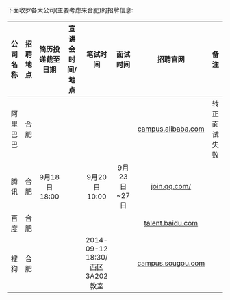 下面收罗各大公司(主要考虑来合肥)的招牌信息:

| 公司名称 | 招聘地点 | 简历投递截至日期 |宣讲会时间/地点 | 笔试时间 | 面试时间 | 招聘官网 |  备注  |
|:--------:|:--------:|:---------------: |:--------------:|:--------:|:--------:|:--------:|:------:|
|阿里巴巴  |  合肥    |   |   |   |    | [campus.alibaba.com](http://campus.alibaba.com) | 转正面试失败   |
|腾讯      |  合肥    |  9月18日18:00    |                | 9月20日10:00  |  9月23日~27日  | [join.qq.com/](http://join.qq.com/) |   |
|百度      |  合肥    |                  |                |          |          | [talent.baidu.com](http://talent.baidu.com/) |   |
|搜狗      |  合肥    |         |     | 2014-09-12 18:30/西区3A202教室 |   | [campus.sougou.com](http://campus.sogou.com/) |  |

